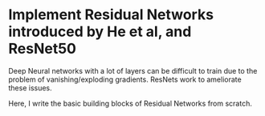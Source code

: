 # Implement Residual Networks introduced by He et al, and ResNet50

Deep Neural networks with a lot of layers can be difficult to train due to the problem of vanishing/exploding gradients. ResNets work to ameliorate these issues.

Here, I write the basic building blocks of Residual Networks from scratch.

